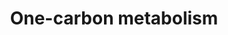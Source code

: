 ---
annotations:
- id: PW:0000189
  parent: regulatory pathway
  type: Pathway Ontology
  value: folate mediated one-carbon metabolic pathway
authors:
- Michiel
- Frank
- Thomas
- MaintBot
- Txr24
- Egoyenechea
- Evelo
- AlexanderPico
- Khanspers
- Egonw
- Iamlove
- MirellaKalafati
- Garima.thakur
- DeSl
- Fehrhart
- Eweitz
- Ddigles
citedin:
- link: PMC4127987
  title: Polymorphisms in genes related to one-carbon metabolism are not related to
    pancreatic cancer in PanScan and PanC4 (2014)
- link: 10.1159/000535120
  title: Human Monocytes Exposed to SARS-CoV-2 Display Features of Innate Immune Memory
    Producing High Levels of CXCL10 upon Restimulation (2023)
- link: PMC12301734
  title: Investigating Transcriptional Age Acceleration in Inflammatory Skin Diseases
communities:
- CPTAC
- Micronutrients
description: 'This one-carbon metabolism pathway is centered around folate. Folate
  has two key carbon-carbon double bonds. Saturating one of them yields dihydrofolate
  (DHF) and adding an additional molecule of hydrogen across the second yields tetrahydrofolate
  (THF). Folates serve as donors of single carbons in any one of three oxidation states:
  5-methyl-THF (CH3THF; reduced), 5,10 methylene-THF (CH2THF; intermediate) and 10-formyl-THF
  (CHOTHF; oxidized). The single carbon donor CH3THF is used to convert homocysteine
  into methionine which can then be used to methylate DNA, the donor CH2THF is used
  (along with a molecule of hydrogen at the site of one of the double bonds) to convert
  dUMP (deoxyuridylate) into dTMP (thymidylate) and the donor CHOTHF is used to set
  up ring closure reactions in de novo purine synthesis. CH3THF is the primary methyl-group
  donor for processes such as DNA methylation reactions. Purines are used both in
  RNA synthesis and in DNA synthesis and dTMP is synthesized srtictly for DNA synthesis,
  be it for DNA repair or DNA replication. The folate pathway is central to any study
  related to DNA methylation, dTMP synthesis or purine synthesis.  Differential methylation
  (e.g. hypermethylation of tumor suppressors) as well as disturbances in nucleotide
  synthesis and repair, are associated with several forms of cancer. There are also
  indications that hypermethylation is involved in the progression of adenomas to
  cancer.   The pathway is also illustrative of the role of a number of B vitamins,
  including vitamin B12 (cobalamine) which is important for the sythesis of folate
  (vitamin B9) and of methionine.   Proteins on this pathway have targeted assays
  available via the [CPTAC Assay Portal](https://assays.cancer.gov/available_assays?wp_id=WP241).'
last-edited: 2025-03-19
ndex: 4f5ee643-8b61-11eb-9e72-0ac135e8bacf
organisms:
- Homo sapiens
redirect_from:
- /index.php/Pathway:WP241
- /instance/WP241
- /instance/WP241_r138045
revision: r138045
schema-jsonld:
- '@context': https://schema.org/
  '@id': https://wikipathways.github.io/pathways/WP241.html
  '@type': Dataset
  creator:
    '@type': Organization
    name: WikiPathways
  description: 'This one-carbon metabolism pathway is centered around folate. Folate
    has two key carbon-carbon double bonds. Saturating one of them yields dihydrofolate
    (DHF) and adding an additional molecule of hydrogen across the second yields tetrahydrofolate
    (THF). Folates serve as donors of single carbons in any one of three oxidation
    states: 5-methyl-THF (CH3THF; reduced), 5,10 methylene-THF (CH2THF; intermediate)
    and 10-formyl-THF (CHOTHF; oxidized). The single carbon donor CH3THF is used to
    convert homocysteine into methionine which can then be used to methylate DNA,
    the donor CH2THF is used (along with a molecule of hydrogen at the site of one
    of the double bonds) to convert dUMP (deoxyuridylate) into dTMP (thymidylate)
    and the donor CHOTHF is used to set up ring closure reactions in de novo purine
    synthesis. CH3THF is the primary methyl-group donor for processes such as DNA
    methylation reactions. Purines are used both in RNA synthesis and in DNA synthesis
    and dTMP is synthesized srtictly for DNA synthesis, be it for DNA repair or DNA
    replication. The folate pathway is central to any study related to DNA methylation,
    dTMP synthesis or purine synthesis.  Differential methylation (e.g. hypermethylation
    of tumor suppressors) as well as disturbances in nucleotide synthesis and repair,
    are associated with several forms of cancer. There are also indications that hypermethylation
    is involved in the progression of adenomas to cancer.   The pathway is also illustrative
    of the role of a number of B vitamins, including vitamin B12 (cobalamine) which
    is important for the sythesis of folate (vitamin B9) and of methionine.   Proteins
    on this pathway have targeted assays available via the [CPTAC Assay Portal](https://assays.cancer.gov/available_assays?wp_id=WP241).'
  keywords:
  - 10-Formyl Tetrahydrofolate
  - 5,10-Methenyl Tetrahydrofolate
  - 5,10-Methylene Tetrahydrofolate
  - 5-Formimino Tetrahydrofolate
  - 5-Formyl Tetrahydrofolate
  - 5-Methyl Tetrahydrofolate
  - AHCY
  - ALDH1L1
  - AMT
  - ATIC
  - Alcohol
  - BHMT
  - Betaine
  - CHDH
  - Choline
  - Cobalamin
  - DHFR
  - DNMT1
  - DNMT3a
  - DNMT3b
  - Deoxythymidine monophosphate
  - Deoxyuridine monophosphate
  - DihydrofolateVitamin B9
  - FOLH1
  - FTCD
  - Folate
  - GART
  - GRX1
  - Glycine
  - Homocysteine
  - Homocystine
  - KIAA0828
  - MAT1A
  - MAT2B
  - MTFMT
  - MTHFD1
  - MTHFD1L
  - MTHFD2
  - MTHFR
  - MTHFS
  - MTR
  - MTRR
  - Methionine
  - MethylcobalaminB12
  - Polyglutamate
  - Pyridoxal 5'-phosphateVitamin B6
  - RiboflavinVitamin B2
  - S-Adenosylmethionine
  - S-adenosylhomocysteine
  - SHMT1
  - SHMT2
  - Serine
  - TCN II
  - TYMS
  - Tetrahydrofolate
  - Zn
  license: CC0
  name: One-carbon metabolism
seo: CreativeWork
title: One-carbon metabolism
wpid: WP241
---